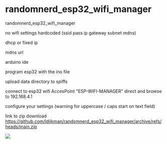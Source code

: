 # randomnerd_esp32_wifi_manager
randomnerd_esp32_wifi_manager

no wifi settings hardcoded  (ssid pass ip gateway subnet mdns)

dhcp or fixed ip 

mdns url

arduino ide

program esp32 with the ino file

upload data directory to spiffs

connect to esp32 wifi AccesPoint "ESP-WIFI-MANAGER" direct and browse to 192.168.4.1

configure your settings  (warning for uppercase / caps start on text field)

link to zip download https://github.com/ldijkman/randomnerd_esp32_wifi_manager/archive/refs/heads/main.zip

<img src="https://github.com/ldijkman/randomnerd_esp32_wifi_manager/blob/main/Screenshot_20220103-185651_Chrome.jpg">

